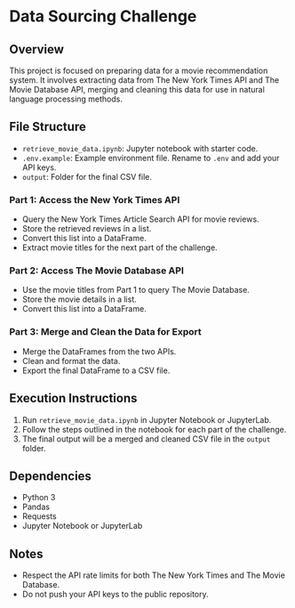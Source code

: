 # Data Sourcing Challenge

## Overview
This project is focused on preparing data for a movie recommendation system. It involves extracting data from The New York Times API and The Movie Database API, merging and cleaning this data for use in natural language processing methods.

## File Structure
- `retrieve_movie_data.ipynb`: Jupyter notebook with starter code.
- `.env.example`: Example environment file. Rename to `.env` and add your API keys.
- `output`: Folder for the final CSV file.

### Part 1: Access the New York Times API
- Query the New York Times Article Search API for movie reviews.
- Store the retrieved reviews in a list.
- Convert this list into a DataFrame.
- Extract movie titles for the next part of the challenge.

### Part 2: Access The Movie Database API
- Use the movie titles from Part 1 to query The Movie Database.
- Store the movie details in a list.
- Convert this list into a DataFrame.

### Part 3: Merge and Clean the Data for Export
- Merge the DataFrames from the two APIs.
- Clean and format the data.
- Export the final DataFrame to a CSV file.

## Execution Instructions
1. Run `retrieve_movie_data.ipynb` in Jupyter Notebook or JupyterLab.
2. Follow the steps outlined in the notebook for each part of the challenge.
3. The final output will be a merged and cleaned CSV file in the `output` folder.

## Dependencies
- Python 3
- Pandas
- Requests
- Jupyter Notebook or JupyterLab

## Notes
- Respect the API rate limits for both The New York Times and The Movie Database.
- Do not push your API keys to the public repository.

